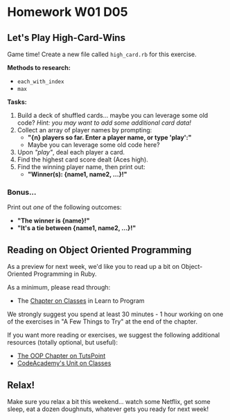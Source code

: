 # Homework W01 D05

## Let's Play High-Card-Wins

Game time! Create a new file called `high_card.rb` for this exercise.

**Methods to research:**

* `each_with_index`
* `max`

**Tasks:**

1. Build a deck of shuffled cards… maybe you can leverage some old code? *Hint: you may want to add some additional card data!*
2. Collect an array of player names by prompting:
	* **"{n} players so far. Enter a player name, or type 'play':"**
	* Maybe you can leverage some old code here?
3. Upon *"play"*, deal each player a card.
4. Find the highest card score dealt (Aces high).
5. Find the winning player name, then print out:
	* **"Winner(s): {name1, name2, …}!"**

### Bonus…

Print out *one* of the following outcomes:

* **"The winner is {name}!"**
* **"It's a tie between {name1, name2, …}!"**

## Reading on Object Oriented Programming

As a preview for next week, we'd like you to read up a bit on Object-Oriented
Programming in Ruby.

As a minimum, please read through:
* The [Chapter on Classes](https://pine.fm/LearnToProgram/chap_09.html) in Learn to Program

We strongly suggest you spend at least 30 minutes - 1 hour working on one of the
exercises in "A Few Things to Try" at the end of the chapter.

If you want more reading or exercises, we suggest the following additional
resources (totally optional, but useful):
* [The OOP Chapter on TutsPoint](http://www.tutorialspoint.com/ruby/ruby_object_oriented.htm)
* [CodeAcademy's Unit on Classes](http://www.codecademy.com/courses/ruby-beginner-en-MFiQ6/0/1)

## Relax!

Make sure you relax a bit this weekend... watch some Netflix, get some sleep, eat
a dozen doughnuts, whatever gets you ready for next week!
